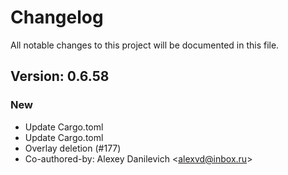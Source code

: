 # Changelog

All notable changes to this project will be documented in this file.

## Version: 0.6.58

### New
 - Update Cargo.toml
 - Update Cargo.toml
 - Overlay deletion (#177)
 - Co-authored-by: Alexey Danilevich &lt;alexvd@inbox.ru&gt;



